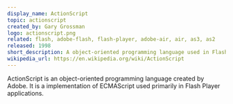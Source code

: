 ```yaml
---
display_name: ActionScript
topic: actionscript
created_by: Gary Grossman
logo: actionscript.png
related: flash, adobe-flash, flash-player, adobe-air, air, as3, as2 
released: 1998
short_description: A object-oriented programming language used in Flash Player applications.
wikipedia_url: https://en.wikipedia.org/wiki/ActionScript
---
```


ActionScript is an object-oriented programming language created by Adobe. It is a implementation of ECMAScript used primarily in Flash Player applications. 
